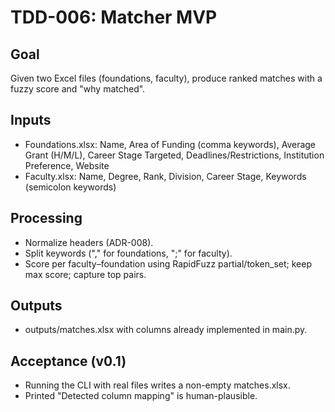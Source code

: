 # TDD-006: Matcher MVP
## Goal
Given two Excel files (foundations, faculty), produce ranked matches with a fuzzy score and "why matched".

## Inputs
- Foundations.xlsx: Name, Area of Funding (comma keywords), Average Grant (H/M/L), Career Stage Targeted, Deadlines/Restrictions, Institution Preference, Website
- Faculty.xlsx: Name, Degree, Rank, Division, Career Stage, Keywords (semicolon keywords)

## Processing
- Normalize headers (ADR-008).
- Split keywords ("," for foundations, ";" for faculty).
- Score per faculty–foundation using RapidFuzz partial/token_set; keep max score; capture top pairs.

## Outputs
- outputs/matches.xlsx with columns already implemented in main.py.

## Acceptance (v0.1)
- Running the CLI with real files writes a non-empty matches.xlsx.
- Printed "Detected column mapping" is human-plausible.
